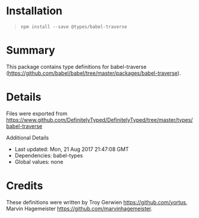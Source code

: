 # Installation
> `npm install --save @types/babel-traverse`

# Summary
This package contains type definitions for babel-traverse (https://github.com/babel/babel/tree/master/packages/babel-traverse).

# Details
Files were exported from https://www.github.com/DefinitelyTyped/DefinitelyTyped/tree/master/types/babel-traverse

Additional Details
 * Last updated: Mon, 21 Aug 2017 21:47:08 GMT
 * Dependencies: babel-types
 * Global values: none

# Credits
These definitions were written by Troy Gerwien <https://github.com/yortus>, Marvin Hagemeister <https://github.com/marvinhagemeister>.
